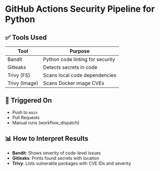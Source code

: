# GitHub Actions Security Pipeline for Python

## ✅ Tools Used

| Tool       | Purpose                          |
|------------|----------------------------------|
| Bandit     | Python code linting for security |
| Gitleaks   | Detects secrets in code          |
| Trivy (FS) | Scans local code dependencies    |
| Trivy (Image) | Scans Docker image CVEs       |

## 🔧 Triggered On

- Push to `main`
- Pull Requests
- Manual runs (workflow_dispatch)

## 📊 How to Interpret Results

- **Bandit**: Shows severity of code-level issues
- **Gitleaks**: Prints found secrets with location
- **Trivy**: Lists vulnerable packages with CVE IDs and severity